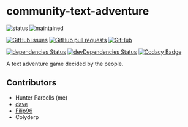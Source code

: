 # community-text-adventure
![status](https://img.shields.io/badge/status-active-brightgreen.svg)
![maintained](https://img.shields.io/badge/maintained-yes-brightgreen.svg)

[![GitHub issues](https://img.shields.io/github/issues/hparcells/community-text-adventure.svg)](https://github.com/hparcells/community-text-adventure)
[![GitHub pull requests](https://img.shields.io/github/issues-pr/hparcells/community-text-adventure.svg)](https://github.com/hparcells/community-text-adventure)
[![GitHub](https://img.shields.io/github/license/hparcells/community-text-adventure.svg)](https://github.com/hparcells/community-text-adventure)

[![dependencies Status](https://david-dm.org/hparcells/community-text-adventure/status.svg)](https://david-dm.org/hparcells/community-text-adventure)
[![devDependencies Status](https://david-dm.org/hparcells/community-text-adventure/dev-status.svg)](https://david-dm.org/hparcells/community-text-adventure?type=dev)
[![Codacy Badge](https://api.codacy.com/project/badge/Grade/d2c0a43362774f34b24f01b0e3a628ec)](https://www.codacy.com/app/hparcells/community-text-adventure?utm_source=github.com&amp;utm_medium=referral&amp;utm_content=hparcells/community-text-adventure&amp;utm_campaign=Badge_Grade)

A text adventure game decided by the people.

## Contributors
- Hunter Parcells (me)
- [dave](https://github.com/imdaveead/)
- [Filip96](https://github.com/filip9696/)
- Colyderp
